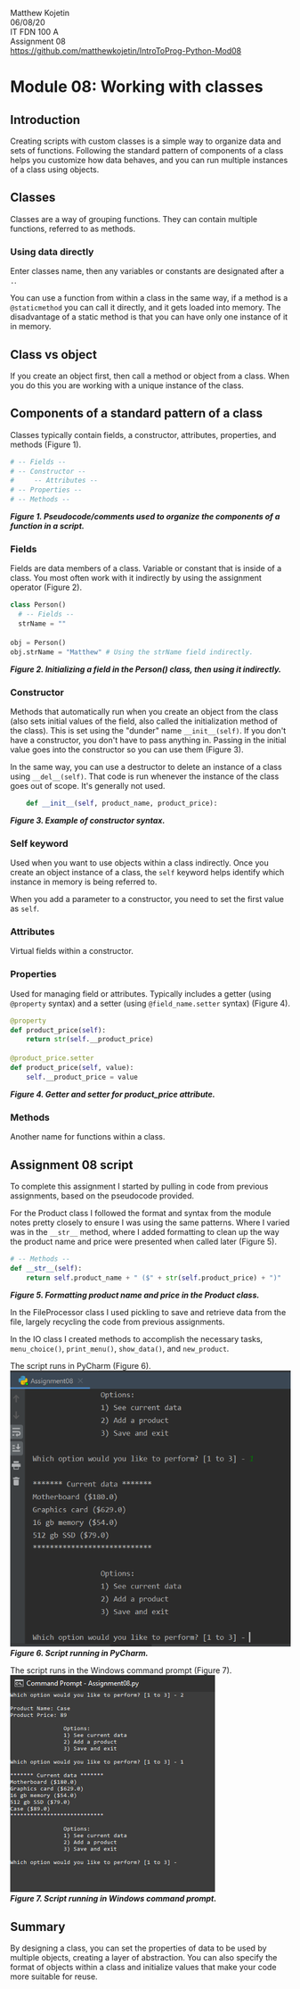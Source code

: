 Matthew Kojetin  
06/08/20  
IT FDN 100 A  
Assignment 08  
https://github.com/matthewkojetin/IntroToProg-Python-Mod08   

# Module 08: Working with classes
## Introduction
Creating scripts with custom classes is a simple way to organize data and sets of functions. Following the standard pattern of components of a class helps you customize how data behaves, and you can run multiple instances of a class using objects.

## Classes
Classes are a way of grouping functions. They can contain multiple functions, referred to as methods.

### Using data directly
Enter classes name, then any variables or constants are designated after a `.`.

You can use a function from within a class in the same way, if a method is a `@staticmethod` you can call it directly, and it gets loaded into memory.
The disadvantage of a static method is that you can have only one instance of it in memory.

## Class vs object
If you create an object first, then call a method or object from a class. When you do this you are working with a unique instance of the class.

## Components of a standard pattern of a class
Classes typically contain fields, a constructor, attributes, properties, and methods (Figure 1).

```Python
# -- Fields --
# -- Constructor --
#     -- Attributes --
# -- Properties --
# -- Methods --
```
***Figure 1. Pseudocode/comments used to organize the components of a function in a script.***

### Fields
Fields are data members of a class. Variable or constant that is inside of a class. You most often work with it indirectly by using the assignment operator (Figure 2).

```python
class Person()
  # -- Fields --
  strName = ""

obj = Person()
obj.strName = "Matthew" # Using the strName field indirectly.
```
***Figure 2. Initializing a field in the Person() class, then using it indirectly.***

### Constructor
Methods that automatically run when you create an object from the class (also sets initial values of the field, also called the initialization method of the class). This is set using the "dunder" name `__init__(self)`. If you don't have a constructor, you don't have to pass anything in. Passing in the initial value goes into the constructor so you can use them (Figure 3).

In the same way, you can use a destructor to delete an instance of a class using `__del__(self)`. That code is run whenever the instance of the class goes out of scope. It's generally not used.

```python
    def __init__(self, product_name, product_price):
```
***Figure 3. Example of constructor syntax.***

### Self keyword
Used when you want to use objects within a class indirectly. Once you create an object instance of a class, the `self` keyword helps identify which instance in memory is being referred to.

When you add a parameter to a constructor, you need to set the first value as `self`.

### Attributes
Virtual fields within a constructor.

### Properties
Used for managing field or attributes. Typically includes a getter (using `@property` syntax) and a setter (using `@field_name.setter` syntax) (Figure 4).

```Python
@property
def product_price(self):
    return str(self.__product_price)

@product_price.setter
def product_price(self, value):
    self.__product_price = value
```
***Figure 4. Getter and setter for product_price attribute.***

### Methods
Another name for functions within a class.

## Assignment 08 script
To complete this assignment I started by pulling in code from previous assignments, based on the pseudocode provided.

For the Product class I followed the format and syntax from the module notes pretty closely to ensure I was using the same patterns. Where I varied was in the `__str__` method, where I added formatting to clean up the way the product name and price were presented when called later (Figure 5).
```python
# -- Methods --
def __str__(self):
    return self.product_name + " ($" + str(self.product_price) + ")"
```
***Figure 5. Formatting product name and price in the Product class.***

In the FileProcessor class I used pickling to save and retrieve data from the file, largely recycling the code from previous assignments.

In the IO class I created methods to accomplish the necessary tasks, `menu_choice()`, `print_menu()`, `show_data()`, and `new_product`.

The script runs in PyCharm (Figure 6).  
<img src="IMAGES/Capture1.PNG">  
***Figure 6. Script running in PyCharm.***

The script runs in the Windows command prompt (Figure 7).  
<img src="IMAGES/Capture2.PNG">  
***Figure 7. Script running in Windows command prompt.***

## Summary
By designing a class, you can set the properties of data to be used by multiple objects, creating a layer of abstraction. You can also specify the format of objects within a class and initialize values that make your code more suitable for reuse.
